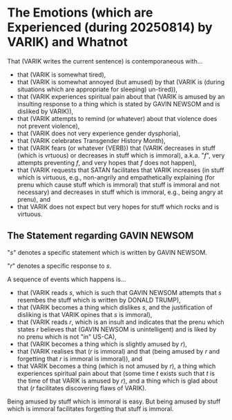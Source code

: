 The Emotions (which are Experienced (during 20250814) by VARIK) and Whatnot
===========================================================================

That (VARIK writes the current sentence) is contemporaneous with...

* that (VARIK is somewhat tired),
* that (VARIK is somewhat annoyed (but amused) by that (VARIK is (during situations which are appropriate for sleeping) un-tired)),
* that (VARIK experiences spiritual pain about that (VARIK is amused by an insulting response to a thing which is stated by GAVIN NEWSOM and is disliked by VARIK)),
* that (VARIK attempts to remind (or whatever) about that violence does not prevent violence),
* that (VARIK does not very experience gender dysphoria),
* that (VARIK celebrates Transgender History Month),
* that (VARIK fears (or whatever {VERB}) that (VARIK decreases in stuff (which is vrtuous) or decreases in stuff which is immoral), a.k.a. "$f$", very attempts preventing $f$, and very hopes that $f$ does not happen),
* that (VARIK requests that SATAN facilitates that VARIK increases (in stuff which is virtuous, e.g., non-angrily and empathetically explaining (for prenu which cause stuff which is immoral) that stuff is immoral and not necessary) and decreases in stuff which is immoral, e.g., being angry at prenu), and
* that VARIK does not expect but very hopes for stuff which rocks and is virtuous.

## The Statement regarding GAVIN NEWSOM
"$s$" denotes a specific statement which is written by GAVIN NEWSOM.

"$r$" denotes a specific response to $s$.

A sequence of events which happens is...

* that (VARIK reads $s$, which is such that GAVIN NEWSOM attempts that $s$ resembes the stuff which is written by DONALD TRUMP),
* that (VARIK becomes a thing which dislikes $s$, and the justification of disliking is that VARIK opines that $s$ is immoral),
* that (VARIK reads $r$, which is an insult and indicates that the prenu which states $r$ believes that (GAVIN NEWSOM is unintelligent) and is liked by no prenu which is not "in" US-CA),
* that (VARIK becomes a thing which is slightly amused by $r$),
* that (VARIK realises that ($r$ is immoral) and that (being amused by $r$ and forgetting that $r$ is immoral is immoral)), and
* that VARIK becomes a thing (which is not amused by $r$), a thing which experiences spiritual pain about that (some time $t$ exists such that $t$ is the time of that VARIK is amused by $r$), and a thing which is glad about that ($r$ facilitates discovering flaws of VARIK).

Being amused by stuff which is immoral is easy.  But being amused by stuff which is immoral facilitates forgetting that stuff is immoral.
